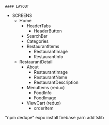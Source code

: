 ```
#### LAYOUT
```

- SCREENS
  - Home
    - HeaderTabs
      - HeaderButton
    - SearchBar
    - Categories
    - RestaurantItems
      - RestaurantImage
      - RestaurantInfo
  - RestaurantDetail
    - About
      - RestaurantImage
      - RestaurantName
      - RestaurantDescription
    - MenuItems (redux)
      - FoodInfo
      - FoodImage
    - ViewCart (redux)
      - orderItem

"npm dedupe"
expo install firebase
yarn add tslib
